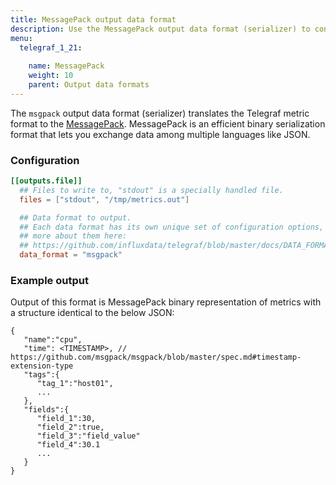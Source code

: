 ```yaml
---
title: MessagePack output data format
description: Use the MessagePack output data format (serializer) to convert Telegraf metrics into MessagePack format.
menu:
  telegraf_1_21:
  
    name: MessagePack
    weight: 10
    parent: Output data formats
---
```


The `msgpack` output data format (serializer) translates the Telegraf metric format to the [MessagePack](https://msgpack.org/). MessagePack is an efficient binary serialization format that lets you exchange data among multiple languages like JSON.

### Configuration

```toml
[[outputs.file]]
  ## Files to write to, "stdout" is a specially handled file.
  files = ["stdout", "/tmp/metrics.out"]

  ## Data format to output.
  ## Each data format has its own unique set of configuration options, read
  ## more about them here:
  ## https://github.com/influxdata/telegraf/blob/master/docs/DATA_FORMATS_OUTPUT.md
  data_format = "msgpack"
```


### Example output

Output of this format is MessagePack binary representation of metrics with a structure identical to the below JSON:

```
{
   "name":"cpu",
   "time": <TIMESTAMP>, // https://github.com/msgpack/msgpack/blob/master/spec.md#timestamp-extension-type
   "tags":{
      "tag_1":"host01",
      ...
   },
   "fields":{
      "field_1":30,
      "field_2":true,
      "field_3":"field_value"
      "field_4":30.1
      ...
   }
}
```
